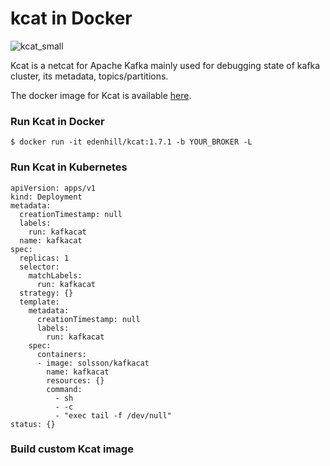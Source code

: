 # kcat in Docker
![kcat_small](https://github.com/Dwijad/kafkacat/assets/12824049/2070ad85-5e41-456d-8360-f83a2ff42501)

Kcat is a netcat for Apache Kafka mainly used for debugging state of kafka cluster, its metadata, topics/partitions.

The docker image for Kcat is available [here](https://hub.docker.com/r/solsson/kafka/tags).

### Run Kcat in Docker

    $ docker run -it edenhill/kcat:1.7.1 -b YOUR_BROKER -L

### Run Kcat in Kubernetes

    apiVersion: apps/v1
    kind: Deployment
    metadata:
      creationTimestamp: null
      labels:
        run: kafkacat
      name: kafkacat
    spec:
      replicas: 1
      selector:
        matchLabels:
          run: kafkacat
      strategy: {}
      template:
        metadata:
          creationTimestamp: null
          labels:
            run: kafkacat
        spec:
          containers:
          - image: solsson/kafkacat
            name: kafkacat
            resources: {}
            command:
              - sh
              - -c
              - "exec tail -f /dev/null"
    status: {}

### Build custom Kcat image
 



<!--stackedit_data:
eyJoaXN0b3J5IjpbLTE5ODI5MTU2OTYsMTQ2NjgyODEyNSwtMz
A3MTkzOTg1XX0=
-->